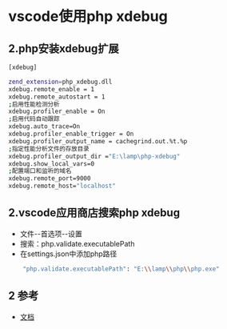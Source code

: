 # vscode使用php xdebug

## 2.php安装xdebug扩展

```bash
[xdebug]

zend_extension=php_xdebug.dll
xdebug.remote_enable = 1
xdebug.remote_autostart = 1
;启用性能检测分析
xdebug.profiler_enable = On
;启用代码自动跟踪
xdebug.auto_trace=On
xdebug.profiler_enable_trigger = On
xdebug.profiler_output_name = cachegrind.out.%t.%p
;指定性能分析文件的存放目录
xdebug.profiler_output_dir ="E:\lamp\php-xdebug"
xdebug.show_local_vars=0
;配置端口和监听的域名
xdebug.remote_port=9000
xdebug.remote_host="localhost"
```

## 2.vscode应用商店搜索php xdebug

* 文件--首选项--设置
* 搜索：php.validate.executablePath
* 在settings.json中添加php路径

```bash
    "php.validate.executablePath": "E:\\lamp\\php\\php.exe"
```

## 2 参考

* [文档](https://blog.csdn.net/qq_32144341/article/details/51532207)